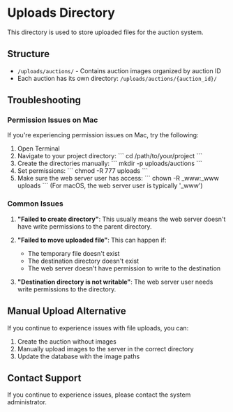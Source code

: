 # Uploads Directory

This directory is used to store uploaded files for the auction system.

## Structure

- `/uploads/auctions/` - Contains auction images organized by auction ID
- Each auction has its own directory: `/uploads/auctions/{auction_id}/`

## Troubleshooting

### Permission Issues on Mac

If you're experiencing permission issues on Mac, try the following:

1. Open Terminal
2. Navigate to your project directory:
   \`\`\`
   cd /path/to/your/project
   \`\`\`
3. Create the directories manually:
   \`\`\`
   mkdir -p uploads/auctions
   \`\`\`
4. Set permissions:
   \`\`\`
   chmod -R 777 uploads
   \`\`\`
5. Make sure the web server user has access:
   \`\`\`
   chown -R _www:_www uploads
   \`\`\`
   (For macOS, the web server user is typically '_www')

### Common Issues

1. **"Failed to create directory"**: This usually means the web server doesn't have write permissions to the parent directory.

2. **"Failed to move uploaded file"**: This can happen if:
   - The temporary file doesn't exist
   - The destination directory doesn't exist
   - The web server doesn't have permission to write to the destination

3. **"Destination directory is not writable"**: The web server user needs write permissions to the directory.

## Manual Upload Alternative

If you continue to experience issues with file uploads, you can:

1. Create the auction without images
2. Manually upload images to the server in the correct directory
3. Update the database with the image paths

## Contact Support

If you continue to experience issues, please contact the system administrator.
